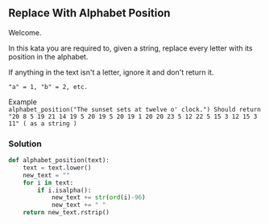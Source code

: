 ## Replace With Alphabet Position
Welcome.<br>

In this kata you are required to, given a string, replace every letter with its position in the alphabet.<br>

If anything in the text isn't a letter, ignore it and don't return it.<br>
```
"a" = 1, "b" = 2, etc.
```
Example<br>
`
alphabet_position("The sunset sets at twelve o' clock.")
Should return "20 8 5 19 21 14 19 5 20 19 5 20 19 1 20 20 23 5 12 22 5 15 3 12 15 3 11" ( as a string )
`
### Solution
```python
def alphabet_position(text):
    text = text.lower()
    new_text = ""
    for i in text:
        if i.isalpha():
            new_text += str(ord(i)-96)
            new_text += " "
    return new_text.rstrip()
```
